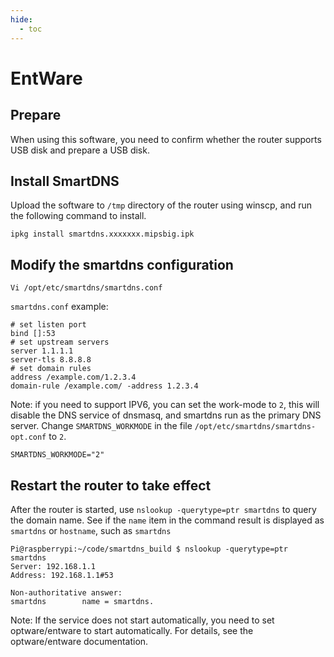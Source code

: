```yaml
---
hide:
  - toc
---
```


# EntWare

## Prepare

When using this software, you need to confirm whether the router supports USB disk and prepare a USB disk.

## Install SmartDNS

Upload the software to `/tmp` directory of the router using winscp, and run the following command to install.

```shell
ipkg install smartdns.xxxxxxx.mipsbig.ipk
```

## Modify the smartdns configuration

```shell
Vi /opt/etc/smartdns/smartdns.conf
```

`smartdns.conf` example:

```shell
# set listen port
bind []:53 
# set upstream servers
server 1.1.1.1
server-tls 8.8.8.8
# set domain rules
address /example.com/1.2.3.4
domain-rule /example.com/ -address 1.2.3.4
```

Note: if you need to support IPV6, you can set the work-mode to `2`, this will disable the DNS service of dnsmasq, and smartdns run as the primary DNS server. Change `SMARTDNS_WORKMODE` in the file `/opt/etc/smartdns/smartdns-opt.conf` to `2`.

```shell
SMARTDNS_WORKMODE="2"
```

## Restart the router to take effect

After the router is started, use `nslookup -querytype=ptr smartdns` to query the domain name.
See if the `name` item in the command result is displayed as `smartdns` or `hostname`, such as `smartdns`

```shell
Pi@raspberrypi:~/code/smartdns_build $ nslookup -querytype=ptr smartdns
Server: 192.168.1.1
Address: 192.168.1.1#53

Non-authoritative answer:
smartdns        name = smartdns.
```

Note: If the service does not start automatically, you need to set optware/entware to start automatically. For details, see the optware/entware documentation.
